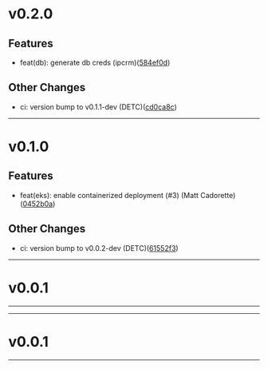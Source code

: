 # v0.2.0

## Features
* feat(db): generate db creds (ipcrm)([584ef0d](https://github.com/ipcrm/pandoras-box/commit/584ef0d0cb1deb236a98b71a301a30ffccfddc07))
## Other Changes
* ci: version bump to v0.1.1-dev (DETC)([cd0ca8c](https://github.com/ipcrm/pandoras-box/commit/cd0ca8c249cb5694326e8044a814cc6624c2beac))
---
# v0.1.0

## Features
* feat(eks): enable containerized deployment (#3) (Matt Cadorette)([0452b0a](https://github.com/ipcrm/pandoras-box/commit/0452b0a1b1f2574546db1a5f969062f15cdc7480))
## Other Changes
* ci: version bump to v0.0.2-dev (DETC)([61552f3](https://github.com/ipcrm/pandoras-box/commit/61552f3b593b68e2c4a14d469b6de84ac1c1771e))
---
# v0.0.1


---
---
# v0.0.1


---
